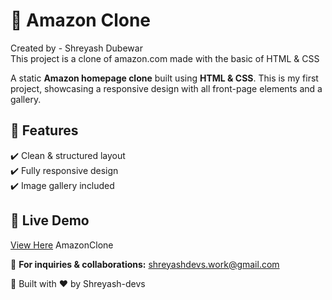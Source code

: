 # 🛒 Amazon Clone 
Created by - Shreyash Dubewar<br>This project is a clone of amazon.com made with the basic of HTML & CSS

A static **Amazon homepage clone** built using **HTML & CSS**. This is my first project, showcasing a responsive design with all front-page elements and a gallery.  

## 🔹 Features  
✔️ Clean & structured layout  
✔️ Fully responsive design  
✔️ Image gallery included  

## 🔹 Live Demo  
[View Here](#AmazonClone.netlify.app) AmazonClone 

📩 **For inquiries & collaborations:** shreyashdevs.work@gmail.com  

🚀 Built with ❤️ by Shreyash-devs  


